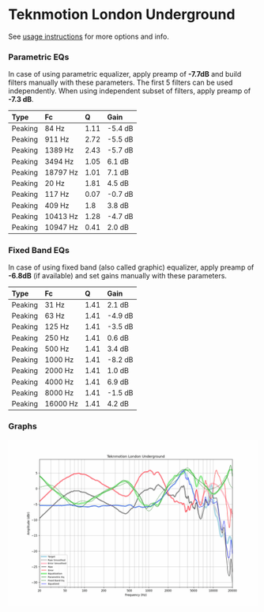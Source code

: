 # Teknmotion London Underground
See [usage instructions](https://github.com/jaakkopasanen/AutoEq#usage) for more options and info.

### Parametric EQs
In case of using parametric equalizer, apply preamp of **-7.7dB** and build filters manually
with these parameters. The first 5 filters can be used independently.
When using independent subset of filters, apply preamp of **-7.3 dB**.

| Type    | Fc       |    Q | Gain    |
|:--------|:---------|:-----|:--------|
| Peaking | 84 Hz    | 1.11 | -5.4 dB |
| Peaking | 911 Hz   | 2.72 | -5.5 dB |
| Peaking | 1389 Hz  | 2.43 | -5.7 dB |
| Peaking | 3494 Hz  | 1.05 | 6.1 dB  |
| Peaking | 18797 Hz | 1.01 | 7.1 dB  |
| Peaking | 20 Hz    | 1.81 | 4.5 dB  |
| Peaking | 117 Hz   | 0.07 | -0.7 dB |
| Peaking | 409 Hz   | 1.8  | 3.8 dB  |
| Peaking | 10413 Hz | 1.28 | -4.7 dB |
| Peaking | 10947 Hz | 0.41 | 2.0 dB  |

### Fixed Band EQs
In case of using fixed band (also called graphic) equalizer, apply preamp of **-6.8dB**
(if available) and set gains manually with these parameters.

| Type    | Fc       |    Q | Gain    |
|:--------|:---------|:-----|:--------|
| Peaking | 31 Hz    | 1.41 | 2.1 dB  |
| Peaking | 63 Hz    | 1.41 | -4.9 dB |
| Peaking | 125 Hz   | 1.41 | -3.5 dB |
| Peaking | 250 Hz   | 1.41 | 0.6 dB  |
| Peaking | 500 Hz   | 1.41 | 3.4 dB  |
| Peaking | 1000 Hz  | 1.41 | -8.2 dB |
| Peaking | 2000 Hz  | 1.41 | 1.0 dB  |
| Peaking | 4000 Hz  | 1.41 | 6.9 dB  |
| Peaking | 8000 Hz  | 1.41 | -1.5 dB |
| Peaking | 16000 Hz | 1.41 | 4.2 dB  |

### Graphs
![](./Teknmotion%20London%20Underground.png)